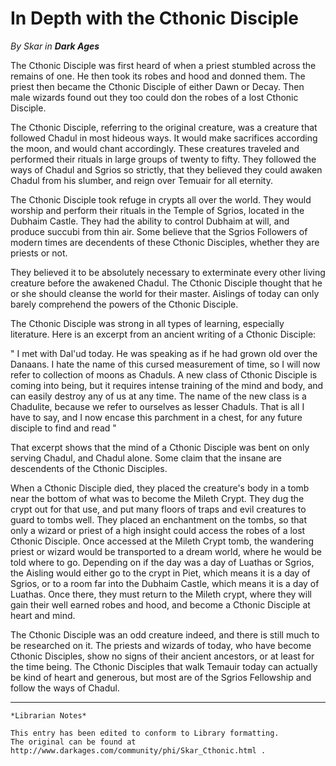 # In Depth with the Cthonic Disciple

_By Skar in **Dark Ages**_

The Cthonic Disciple was first heard of when a priest stumbled across the
remains of one. He then took its robes and hood and donned them. The priest
then became the Cthonic Disciple of either Dawn or Decay. Then male wizards
found out they too could don the robes of a lost Cthonic Disciple.

The Cthonic Disciple, referring to the original creature, was a creature that
followed Chadul in most hideous ways. It would make sacrifices according the
moon, and would chant accordingly. These creatures traveled and performed their
rituals in large groups of twenty to fifty. They followed the ways of Chadul
and Sgrios so strictly, that they believed they could awaken Chadul from his
slumber, and reign over Temuair for all eternity.

The Cthonic Disciple took refuge in crypts all over the world. They would
worship and perform their rituals in the Temple of Sgrios, located in the
Dubhaim Castle. They had the ability to control Dubhaim at will, and produce
succubi from thin air. Some believe that the Sgrios Followers of modern times
are decendents of these Cthonic Disciples, whether they are priests or not.

They believed it to be absolutely necessary to exterminate every other living
creature before the awakened Chadul. The Cthonic Disciple thought that he or
she should cleanse the world for their master. Aislings of today can only
barely comprehend the powers of the Cthonic Disciple.

The Cthonic Disciple was strong in all types of learning, especially
literature. Here is an excerpt from an ancient writing of a Cthonic Disciple:

" I met with Dal'ud today. He was speaking as if he had grown old over the
Danaans. I hate the name of this cursed measurement of time, so I will now
refer to collection of moons as Chaduls. A new class of Cthonic Disciple is
coming into being, but it requires intense training of the mind and body, and
can easily destroy any of us at any time. The name of the new class is a
Chadulite, because we refer to ourselves as lesser Chaduls. That is all I have
to say, and I now encase this parchment in a chest, for any future disciple to
find and read "

That excerpt shows that the mind of a Cthonic Disciple was bent on only serving
Chadul, and Chadul alone. Some claim that the insane are descendents of the
Cthonic Disciples.

When a Cthonic Disciple died, they placed the creature's body in a tomb near
the bottom of what was to become the Mileth Crypt. They dug the crypt out for
that use, and put many floors of traps and evil creatures to guard to tombs
well. They placed an enchantment on the tombs, so that only a wizard or priest
of a high insight could access the robes of a lost Cthonic Disciple. Once
accessed at the Mileth Crypt tomb, the wandering priest or wizard would be
transported to a dream world, where he would be told where to go. Depending on
if the day was a day of Luathas or Sgrios, the Aisling would either go to the
crypt in Piet, which means it is a day of Sgrios, or to a room far into the
Dubhaim Castle, which means it is a day of Luathas. Once there, they must
return to the Mileth crypt, where they will gain their well earned robes and
hood, and become a Cthonic Disciple at heart and mind.

The Cthonic Disciple was an odd creature indeed, and there is still much to be
researched on it. The priests and wizards of today, who have become Cthonic
Disciples, show no signs of their ancient ancestors, or at least for the time
being. The Cthonic Disciples that walk Temauir today can actually be kind of
heart and generous, but most are of the Sgrios Fellowship and follow the ways
of Chadul.

***

```
*Librarian Notes*

This entry has been edited to conform to Library formatting.
The original can be found at http://www.darkages.com/community/phi/Skar_Cthonic.html .
```
